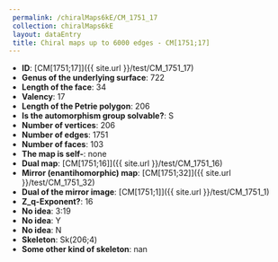 ```yaml
--- 
 permalink: /chiralMaps6kE/CM_1751_17 
 collection: chiralMaps6kE
 layout: dataEntry
 title: Chiral maps up to 6000 edges - CM[1751;17]
---
```


- **ID**: [CM[1751;17]]({{ site.url }}/test/CM_1751_17)
- **Genus of the underlying surface**: 722
- **Length of the face**: 34
- **Valency**: 17
- **Length of the Petrie polygon**: 206
- **Is the automorphism group solvable?**: S
- **Number of vertices**: 206
- **Number of edges**: 1751
- **Number of faces**: 103
- **The map is self-**: none
- **Dual map**: [CM[1751;16]]({{ site.url }}/test/CM_1751_16)
- **Mirror (enantihomorphic) map**: [CM[1751;32]]({{ site.url }}/test/CM_1751_32)
- **Dual of the mirror image**: [CM[1751;1]]({{ site.url }}/test/CM_1751_1)
- **Z_q-Exponent?**: 16
- **No idea**:  3:19
- **No idea**: Y
- **No idea**: N
- **Skeleton**: Sk(206;4)
- **Some other kind of skeleton**: nan
